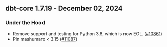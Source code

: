 ## dbt-core 1.7.19 - December 02, 2024

### Under the Hood

- Remove support and testing for Python 3.8, which is now EOL. ([#10861](https://github.com/dbt-labs/dbt-core/issues/10861))
- Pin mashumaro < 3.15 ([#11087](https://github.com/dbt-labs/dbt-core/issues/11087))
